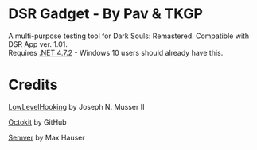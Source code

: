 
# DSR Gadget - By Pav & TKGP
A multi-purpose testing tool for Dark Souls: Remastered. Compatible with DSR App ver. 1.01.  
Requires [.NET 4.7.2](https://www.microsoft.com/net/download/thank-you/net472) - Windows 10 users should already have this.

# Credits
[LowLevelHooking](https://github.com/jnm2/LowLevelHooking) by Joseph N. Musser II

[Octokit](https://github.com/octokit/octokit.net) by GitHub

[Semver](https://github.com/maxhauser/semver) by Max Hauser
